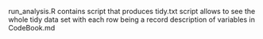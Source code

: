 run_analysis.R contains script that produces tidy.txt
script allows to see the whole tidy data set with each row being a record
description of variables in CodeBook.md
